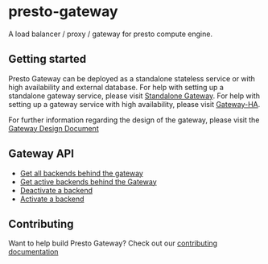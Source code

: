 # presto-gateway

A load balancer / proxy / gateway for presto compute engine.

## Getting started

Presto Gateway can be deployed as a standalone stateless service or with high availability and external database. For help with setting up a standalone gateway service, please visit [Standalone Gateway](/gateway/#standalone-gateway). For help with setting up a gateway service with high availability, please visit [Gateway-HA](/gateway-ha#gateway-ha).

For further information regarding the design of the gateway, please visit the [Gateway Design Document](/docs/design.md)


## Gateway API

  * [Get all backends behind the gateway](/gateway/#get-all-backends-behind-the-gateway)
  * [Get active backends behind the Gateway](/gateway/#get-active-backends-behind-the-gateway)
  * [Deactivate a backend](/gateway/#deactivate-a-backend)
  * [Activate a backend](/gateway/#activate-a-backend)

## Contributing

Want to help build Presto Gateway? Check out our [contributing documentation](CONTRIBUTING.md)
